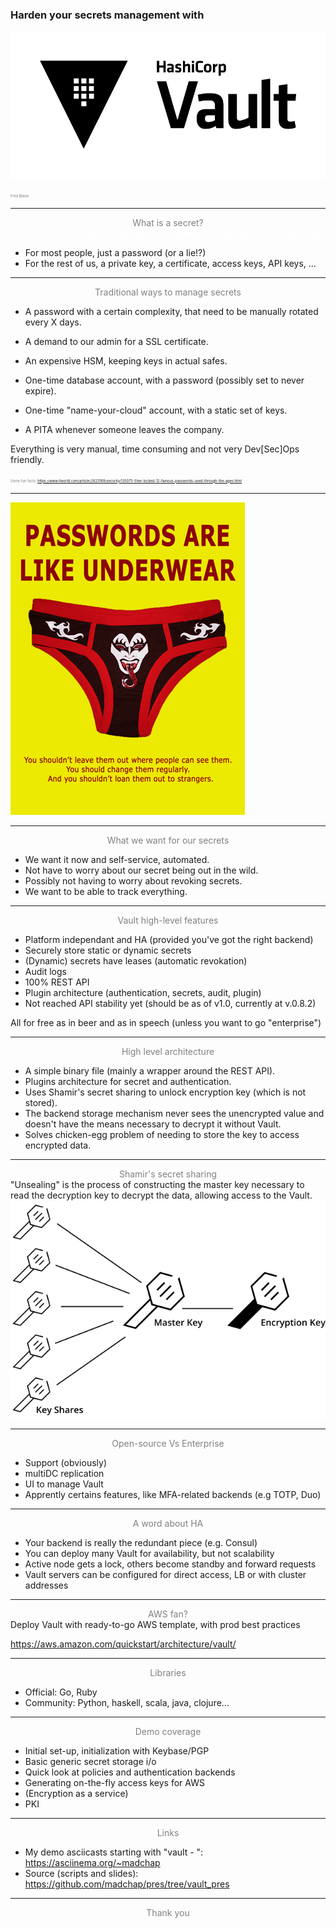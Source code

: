 ### Harden your secrets management with 
![hashicorpvault](assets/Vault_PrimaryLogo_FullColor.png?style=centerimg)

<span style="color:gray; font-size:0.4em">Fred Blaise</span>

--- 
<span style="color:gray; display:block; text-align:center">What is a secret?</span>
<span style="display:block; text-align:right; color:white">"Something that is not known or seen, and not meant to be"</span>

- For most people, just a password (or a lie!?)
- For the rest of us, a private key, a certificate, access keys, API keys, ...


---
<span style="color:gray; display:block; text-align:center">Traditional ways to manage secrets</span>
- A password with a certain complexity, that need to be manually rotated every X days.
- A demand to our admin for a SSL certificate.
- An expensive HSM, keeping keys in actual safes.
- One-time database account, with a password (possibly set to never expire).
- One-time "name-your-cloud" account, with a static set of keys.

- A PITA whenever someone leaves the company.

Everything is very manual, time consuming and not very Dev[Sec]Ops friendly.

 <span style="color:gray; font-size:0.4em">Some fun facts: https://www.itworld.com/article/2823169/security/135075-Sher-locked-12-famous-passwords-used-through-the-ages.html</span>


---
![keys_graph](assets/passwords_like_underwear.png?style=centerimg)


---
<span style="color:gray; display:block; text-align:center">What we want for our secrets</span>
- We want it now and self-service, automated.
- Not have to worry about our secret being out in the wild.
- Possibly not having to worry about revoking secrets.
- We want to be able to track everything.

---
<span style="color:gray; display:block; text-align:center">Vault high-level features</span>
- Platform independant and HA (provided you've got the right backend)
- Securely store static or dynamic secrets
- (Dynamic) secrets have leases (automatic revokation)
- Audit logs
- 100% REST API
- Plugin architecture (authentication, secrets, audit, plugin)
- Not reached API stability yet (should be as of v1.0, currently at v.0.8.2)

All for free as in beer and as in speech (unless you want to go "enterprise")


---
<span style="color:gray; display:block; text-align:center">High level architecture</span>
- A simple binary file (mainly a wrapper around the REST API).
- Plugins architecture for secret and authentication.
- Uses Shamir's secret sharing to unlock encryption key (which is not stored).
- The backend storage mechanism never sees the unencrypted value and doesn't have the means necessary to decrypt it without Vault.
- Solves chicken-egg problem of needing to store the key to access encrypted data.


---
<span style="color:gray; display:block; text-align:center">Shamir's secret sharing</span>
"Unsealing" is the process of constructing the master key necessary to read the decryption key to decrypt the data, allowing access to the Vault.
![keys_graph](assets/shamirs_diagram.png?style=centerimg)


---
<span style="color:gray; display:block; text-align:center">Open-source Vs Enterprise</span>
* Support (obviously)
* multiDC replication
* UI to manage Vault
* Apprently certains features, like MFA-related backends (e.g TOTP, Duo)


---
<span style="color:gray; display:block; text-align:center">A word about HA</span>
* Your backend is really the redundant piece (e.g. Consul)
* You can deploy many Vault for availability, but not scalability
* Active node gets a lock, others become standby and forward requests
* Vault servers can be configured for direct access, LB or with cluster addresses


---
<span style="color:gray; display:block; text-align:center">AWS fan?</span>
Deploy Vault with ready-to-go AWS template, with prod best practices

https://aws.amazon.com/quickstart/architecture/vault/


---
<span style="color:gray; display:block; text-align:center">Libraries</span>
* Official: Go, Ruby
* Community: Python, haskell, scala, java, clojure...

---
<span style="color:gray; display:block; text-align:center">Demo coverage</span>
* Initial set-up, initialization with Keybase/PGP
* Basic generic secret storage i/o
* Quick look at policies and authentication backends
* Generating on-the-fly access keys for AWS
* (Encryption as a service)
* PKI


---
<span style="color:gray; display:block; text-align:center">Links</span>
* My demo asciicasts starting with "vault - ": https://asciinema.org/~madchap
* Source (scripts and slides): https://github.com/madchap/pres/tree/vault_pres


---
<span style="color:gray; display:block; text-align:center">Thank you</span>
